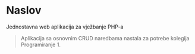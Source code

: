 # Naslov
Jednostavna web aplikacija za vježbanje PHP-a

> Aplikacija sa osnovnim CRUD naredbama nastala za potrebe kolegija Programiranje 1.
